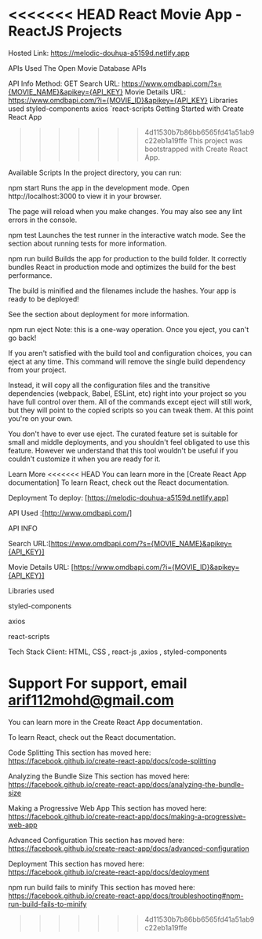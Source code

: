 <<<<<<< HEAD
React Movie App - ReactJS Projects
=======
Hosted Link:
https://melodic-douhua-a5159d.netlify.app

APIs Used
The Open Movie Database APIs

API Info
Method: GET
Search URL: https://www.omdbapi.com/?s={MOVIE_NAME}&apikey={API_KEY}
Movie Details URL: https://www.omdbapi.com/?i={MOVIE_ID}&apikey={API_KEY}
Libraries used
styled-components
axios
`react-scripts
Getting Started with Create React App
>>>>>>> 4d11530b7b86bb6565fd41a51ab9c22eb1a19ffe
This project was bootstrapped with Create React App.

Available Scripts
In the project directory, you can run:

npm start
Runs the app in the development mode.
Open http://localhost:3000 to view it in your browser.

The page will reload when you make changes.
You may also see any lint errors in the console.

npm test
Launches the test runner in the interactive watch mode.
See the section about running tests for more information.

npm run build
Builds the app for production to the build folder.
It correctly bundles React in production mode and optimizes the build for the best performance.

The build is minified and the filenames include the hashes.
Your app is ready to be deployed!

See the section about deployment for more information.

npm run eject
Note: this is a one-way operation. Once you eject, you can't go back!

If you aren't satisfied with the build tool and configuration choices, you can eject at any time. This command will remove the single build dependency from your project.

Instead, it will copy all the configuration files and the transitive dependencies (webpack, Babel, ESLint, etc) right into your project so you have full control over them. All of the commands except eject will still work, but they will point to the copied scripts so you can tweak them. At this point you're on your own.

You don't have to ever use eject. The curated feature set is suitable for small and middle deployments, and you shouldn't feel obligated to use this feature. However we understand that this tool wouldn't be useful if you couldn't customize it when you are ready for it.

Learn More
<<<<<<< HEAD
You can learn more in the [Create React App documentation] To learn React, check out the React documentation.

Deployment
To deploy: [https://melodic-douhua-a5159d.netlify.app]

API Used :[http://www.omdbapi.com/]

API INFO

Search URL:[https://www.omdbapi.com/?s={MOVIE_NAME}&apikey={API_KEY}]

Movie Details URL: [https://www.omdbapi.com/?i={MOVIE_ID}&apikey={API_KEY}]

Libraries used

styled-components

axios

react-scripts

Tech Stack
Client: HTML, CSS , react-js ,axios , styled-components

Support
For support, email arif112mohd@gmail.com
=======
You can learn more in the Create React App documentation.

To learn React, check out the React documentation.

Code Splitting
This section has moved here: https://facebook.github.io/create-react-app/docs/code-splitting

Analyzing the Bundle Size
This section has moved here: https://facebook.github.io/create-react-app/docs/analyzing-the-bundle-size

Making a Progressive Web App
This section has moved here: https://facebook.github.io/create-react-app/docs/making-a-progressive-web-app

Advanced Configuration
This section has moved here: https://facebook.github.io/create-react-app/docs/advanced-configuration

Deployment
This section has moved here: https://facebook.github.io/create-react-app/docs/deployment

npm run build fails to minify
This section has moved here: https://facebook.github.io/create-react-app/docs/troubleshooting#npm-run-build-fails-to-minify
>>>>>>> 4d11530b7b86bb6565fd41a51ab9c22eb1a19ffe
